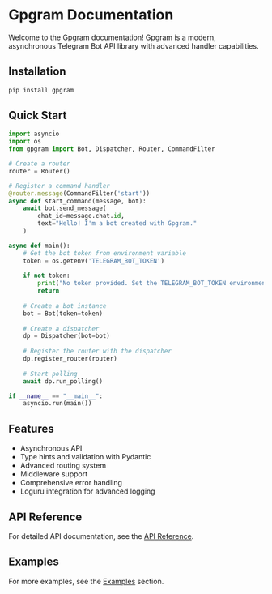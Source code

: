 # Gpgram Documentation

Welcome to the Gpgram documentation! Gpgram is a modern, asynchronous Telegram Bot API library with advanced handler capabilities.

## Installation

```bash
pip install gpgram
```

## Quick Start

```python
import asyncio
import os
from gpgram import Bot, Dispatcher, Router, CommandFilter

# Create a router
router = Router()

# Register a command handler
@router.message(CommandFilter('start'))
async def start_command(message, bot):
    await bot.send_message(
        chat_id=message.chat.id,
        text="Hello! I'm a bot created with Gpgram."
    )

async def main():
    # Get the bot token from environment variable
    token = os.getenv('TELEGRAM_BOT_TOKEN')
    
    if not token:
        print("No token provided. Set the TELEGRAM_BOT_TOKEN environment variable.")
        return
    
    # Create a bot instance
    bot = Bot(token=token)
    
    # Create a dispatcher
    dp = Dispatcher(bot=bot)
    
    # Register the router with the dispatcher
    dp.register_router(router)
    
    # Start polling
    await dp.run_polling()

if __name__ == "__main__":
    asyncio.run(main())
```

## Features

- Asynchronous API
- Type hints and validation with Pydantic
- Advanced routing system
- Middleware support
- Comprehensive error handling
- Loguru integration for advanced logging

## API Reference

For detailed API documentation, see the [API Reference](api_reference.md).

## Examples

For more examples, see the [Examples](examples.md) section.
